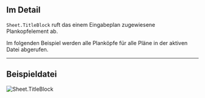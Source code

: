 ## Im Detail
`Sheet.TitleBlock` ruft das einem Eingabeplan zugewiesene Plankopfelement ab.

Im folgenden Beispiel werden alle Planköpfe für alle Pläne in der aktiven Datei abgerufen.
___
## Beispieldatei

![Sheet.TitleBlock](./Revit.Elements.Views.Sheet.TitleBlock_img.jpg)
